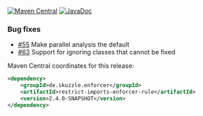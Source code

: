 [![Maven Central](https://img.shields.io/static/v1?label=MavenCentral&message=2.4.0-SNAPSHOT&color=blue)](https://search.maven.org/artifact/de.skuzzle.enforcer/restrict-imports-enforcer-rule/2.4.0-SNAPSHOT/jar) [![JavaDoc](https://img.shields.io/static/v1?label=JavaDoc&message=2.4.0-SNAPSHOT&color=orange)](http://www.javadoc.io/doc/de.skuzzle.enforcer/restrict-imports-enforcer-rule/2.4.0-SNAPSHOT)

### Bug fixes
* [#55](https://github.com/skuzzle/restrict-imports-enforcer-rule/issues/55) Make parallel analysis the default
* [#63](https://github.com/skuzzle/restrict-imports-enforcer-rule/issues/63) Support for ignoring classes that cannot be fixed

Maven Central coordinates for this release:

```xml
<dependency>
    <groupId>de.skuzzle.enforcer</groupId>
    <artifactId>restrict-imports-enforcer-rule</artifactId>
    <version>2.4.0-SNAPSHOT</version>
</dependency>
```
